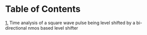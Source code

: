 # Table of Contents

[1.](./spice/nmos-level-shifter/nmos_level_shifter.asc) Time analysis of a square wave pulse being level shifted by a bi-directional nmos based level shifter   

